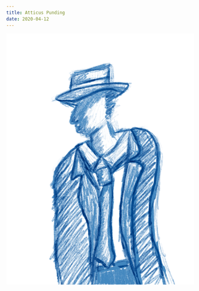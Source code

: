 ```yaml
---
title: Atticus Punding
date: 2020-04-12
---
```


!['Atticus Punding'](image/33AtticusPunding5.png)

